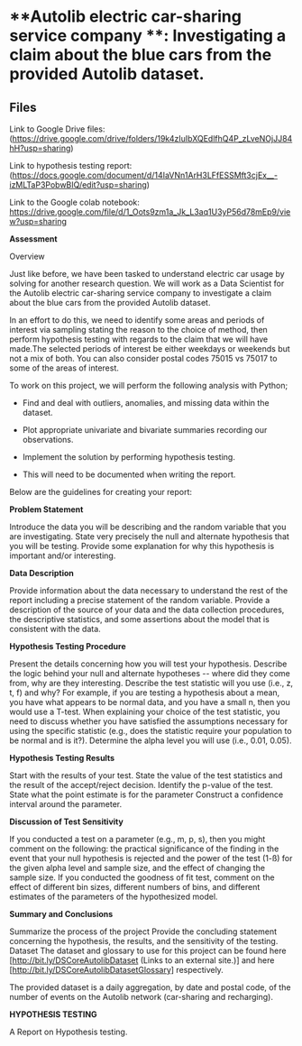 # **Autolib electric car-sharing service company **: Investigating a claim about the blue cars from the provided Autolib dataset.

## **Files**
Link to Google Drive files: (https://drive.google.com/drive/folders/19k4zIuIbXQEdlfhQ4P_zLveNOjJJ84hH?usp=sharing)


Link to hypothesis testing report: 
(https://docs.google.com/document/d/14IaVNn1ArH3LFfESSMft3cjEx__-izMLTaP3PobwBIQ/edit?usp=sharing)


Link to the Google colab notebook: 
https://drive.google.com/file/d/1_Oots9zm1a_Jk_L3aq1U3yP56d78mEp9/view?usp=sharing

**Assessment**


Overview


Just like before, we have been tasked to understand electric car usage by solving for another research question. We will work as a Data Scientist for the Autolib electric car-sharing service company to investigate a claim about the blue cars from the provided Autolib dataset.

In an effort to do this, we need to identify some areas and periods of interest via sampling stating the reason to the choice of method, then perform hypothesis testing with regards to the claim that we will have made.The selected periods of interest be either weekdays or weekends but not a mix of both. You can also consider postal codes 75015 vs 75017 to some of the areas of interest.

To work on this project, we will perform the following analysis with Python;

- Find and deal with outliers, anomalies, and missing data within the dataset.

- Plot appropriate univariate and bivariate summaries recording our observations.

- Implement the solution by performing hypothesis testing.

- This will need to be documented when writing the report.

Below are the guidelines for creating your report:

**Problem Statement**


Introduce the data you will be describing and the random variable that you are investigating. State very precisely the null and alternate hypothesis that you will be testing. Provide some explanation for why this hypothesis is important and/or interesting.

**Data Description**


Provide information about the data necessary to understand the rest of the report including a precise statement of the random variable. Provide a description of the source of your data and the data collection procedures, the descriptive statistics, and some assertions about the model that is consistent with the data.

**Hypothesis Testing Procedure**


Present the details concerning how you will test your hypothesis. Describe the logic behind your null and alternate hypotheses -- where did they come from, why are they interesting. Describe the test statistic will you use (i.e., z, t, f) and why? For example, if you are testing a hypothesis about a mean, you have what appears to be normal data, and you have a small n, then you would use a T-test. When explaining your choice of the test statistic, you need to discuss whether you have satisfied the assumptions necessary for using the specific statistic (e.g., does the statistic require your population to be normal and is it?). Determine the alpha level you will use (i.e., 0.01, 0.05).

**Hypothesis Testing Results**


Start with the results of your test. State the value of the test statistics and the result of the accept/reject decision. Identify the p-value of the test. State what the point estimate is for the parameter Construct a confidence interval around the parameter.

**Discussion of Test Sensitivity**


If you conducted a test on a parameter (e.g., m, p, s), then you might comment on the following: the practical significance of the finding in the event that your null hypothesis is rejected and the power of the test (1-ß) for the given alpha level and sample size, and the effect of changing the sample size. If you conducted the goodness of fit test, comment on the effect of different bin sizes, different numbers of bins, and different estimates of the parameters of the hypothesized model.

**Summary and Conclusions**


Summarize the process of the project Provide the concluding statement concerning the hypothesis, the results, and the sensitivity of the testing. Dataset The dataset and glossary to use for this project can be found here [http://bit.ly/DSCoreAutolibDataset (Links to an external site.)] and here [http://bit.ly/DSCoreAutolibDatasetGlossary] respectively.

The provided dataset is a daily aggregation, by date and postal code, of the number of events on the Autolib network (car-sharing and recharging).

**HYPOTHESIS TESTING**


A Report on Hypothesis testing.

